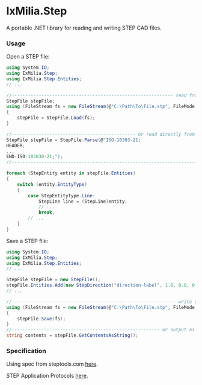 ﻿IxMilia.Step
============

A portable .NET library for reading and writing STEP CAD files.

### Usage

Open a STEP file:

``` C#
using System.IO;
using IxMilia.Step;
using IxMilia.Step.Entities;
// ...

//------------------------------------------------------------ read from a file
StepFile stepFile;
using (FileStream fs = new FileStream(@"C:\Path\To\File.stp", FileMode.Open))
{
    stepFile = StepFile.Load(fs);
}

//---------------------------------------------- or read directly from a string
StepFile stepFile = StepFile.Parse(@"ISO-10303-21;
HEADER;
...
END-ISO-103030-21;");
//-----------------------------------------------------------------------------

foreach (StepEntity entity in stepFile.Entities)
{
    switch (entity.EntityType)
    {
        case StepEntityType.Line:
            StepLine line = (StepLine)entity;
            // ...
            break;
        // ...
    }
}
```

Save a STEP file:

``` C#
using System.IO;
using IxMilia.Step;
using IxMilia.Step.Entities;
// ...

StepFile stepFile = new StepFile();
stepFile.Entities.Add(new StepDirection("direction-label", 1.0, 0.0, 0.0));
// ...

//------------------------------------------------------------- write to a file
using (FileStream fs = new FileStream(@"C:\Path\To\File.stp", FileMode.Create))
{
    stepFile.Save(fs);
}
//------------------------------------------------------- or output as a string
string contents = stepFile.GetContentsAsString();
```

### Specification

Using spec from steptools.com [here](http://www.steptools.com/library/standard/IS_final_p21e3.html).

STEP Application Protocols [here](http://www.steptools.com/support/stdev_docs/express/).
